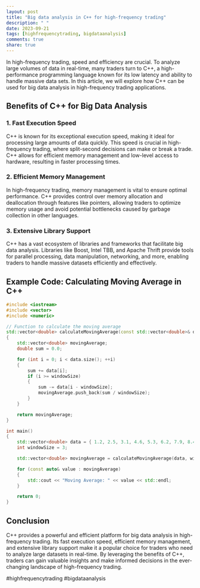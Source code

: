 ```yaml
---
layout: post
title: "Big data analysis in C++ for high-frequency trading"
description: " "
date: 2023-09-21
tags: [highfrequencytrading, bigdataanalysis]
comments: true
share: true
---
```


In high-frequency trading, speed and efficiency are crucial. To analyze large volumes of data in real-time, many traders turn to C++, a high-performance programming language known for its low latency and ability to handle massive data sets. In this article, we will explore how C++ can be used for big data analysis in high-frequency trading applications.

## Benefits of C++ for Big Data Analysis

### 1. Fast Execution Speed

C++ is known for its exceptional execution speed, making it ideal for processing large amounts of data quickly. This speed is crucial in high-frequency trading, where split-second decisions can make or break a trade. C++ allows for efficient memory management and low-level access to hardware, resulting in faster processing times.

### 2. Efficient Memory Management

In high-frequency trading, memory management is vital to ensure optimal performance. C++ provides control over memory allocation and deallocation through features like pointers, allowing traders to optimize memory usage and avoid potential bottlenecks caused by garbage collection in other languages.

### 3. Extensive Library Support

C++ has a vast ecosystem of libraries and frameworks that facilitate big data analysis. Libraries like Boost, Intel TBB, and Apache Thrift provide tools for parallel processing, data manipulation, networking, and more, enabling traders to handle massive datasets efficiently and effectively.

## Example Code: Calculating Moving Average in C++

```cpp
#include <iostream>
#include <vector>
#include <numeric>

// Function to calculate the moving average
std::vector<double> calculateMovingAverage(const std::vector<double>& data, int windowSize)
{
    std::vector<double> movingAverage;
    double sum = 0.0;

    for (int i = 0; i < data.size(); ++i)
    {
        sum += data[i];
        if (i >= windowSize)
        {
            sum -= data[i - windowSize];
            movingAverage.push_back(sum / windowSize);
        }
    }

    return movingAverage;
}

int main()
{
    std::vector<double> data = { 1.2, 2.5, 3.1, 4.6, 5.3, 6.2, 7.9, 8.4 };
    int windowSize = 3;

    std::vector<double> movingAverage = calculateMovingAverage(data, windowSize);

    for (const auto& value : movingAverage)
    {
        std::cout << "Moving Average: " << value << std::endl;
    }

    return 0;
}
```

## Conclusion

C++ provides a powerful and efficient platform for big data analysis in high-frequency trading. Its fast execution speed, efficient memory management, and extensive library support make it a popular choice for traders who need to analyze large datasets in real-time. By leveraging the benefits of C++, traders can gain valuable insights and make informed decisions in the ever-changing landscape of high-frequency trading.

#highfrequencytrading #bigdataanalysis